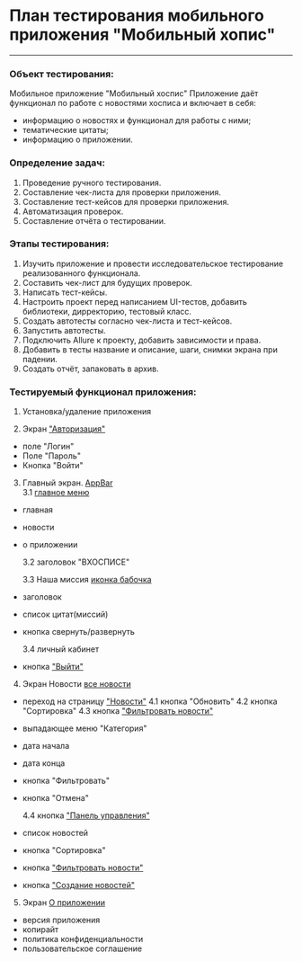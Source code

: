 # План тестирования мобильного приложения "Мобильный хопис"
______________________________________________________________
### Объект тестирования:
Мобильное приложение "Мобильный хоспис"
Приложение даёт функционал по работе с новостями хосписа и включает в себя:
- информацию о новостях и функционал для работы с ними;
- тематические цитаты;
- информацию о приложении.

### Определение задач:
1. Проведение ручного тестирования.
2. Составление чек-листа для проверки приложения.
3. Составление тест-кейсов для проверки приложения.
4. Автоматизация проверок.
5. Составление отчёта о тестировании.

### Этапы тестирования:
1. Изучить приложение и провести исследовательское тестирование реализованного функционала.
2. Составить чек-лист для будущих проверок.
3. Написать тест-кейсы.
4. Настроить проект перед написанием UI-тестов, добавить библиотеки, дирректорию, тестовый класс.
5. Создать автотесты согласно чек-листа и тест-кейсов.
5. Запустить автотесты.
6. Подключить Allure к проекту, добавить зависимости и права.
7. Добавить в тесты название и описание, шаги, снимки экрана при падении.
7. Создать отчёт, запаковать в архив.

### Тестируемый функционал приложения:
1. Установка/удаление приложения

2. Экран ["Авторизация"](Screenshot/screenHosp/Autorization.jpg)

- поле "Логин"
- Поле "Пароль"
- Кнопка "Войти"

3. Главный экран. [AppBar](Screenshot/screenHosp/AppBar.jpg)  
  3.1 [главное меню](Screenshot/screenHosp/BurgerMenu.jpg)
- главная
- новости
- о приложении

  3.2 заголовок "ВХОСПИСЕ"  

  3.3 Наша миссия [иконка бабочка](Screenshot/screenHosp/QuotesPage.jpg)
- заголовок
- список цитат(миссий)
- кнопка свернуть/развернуть

  3.4 личный кабинет
- кнопка ["Выйти"](Screenshot/screenHosp/LogOut.jpg)

4.  Экран Новости [все новости](Screenshot/screenHosp/MainPage.jpg)  

- переход на страницу ["Новости"](Screenshot/screenHosp/NewsPage.jpg)
  4.1  кнопка "Обновить"
  4.2  кнопка "Сортировка"
  4.3  кнопка ["Фильтровать новости"](Screenshot/screenHosp/FilterNews.jpg)
- выпадающее меню "Категория"
- дата начала
- дата конца
- кнопка "Фильтровать"
- кнопка "Отмена"  

  4.4  кнопка ["Панель управления"](Screenshot/screenHosp/ControlPanel.jpg)
- список новостей
- кнопка "Сортировка"
- кнопка ["Фильтровать новости"](Screenshot/screenHosp/ControlPanelFilterNews.jpg)
- кнопка ["Создание новостей"](Screenshot/screenHosp/ControlPanelCreatingNews.jpg)

5. Экран [О приложении](Screenshot/screenHosp/AboutApp.jpg)
- версия приложения
- копирайт
- политика конфиденциальности
- пользовательское соглашение




